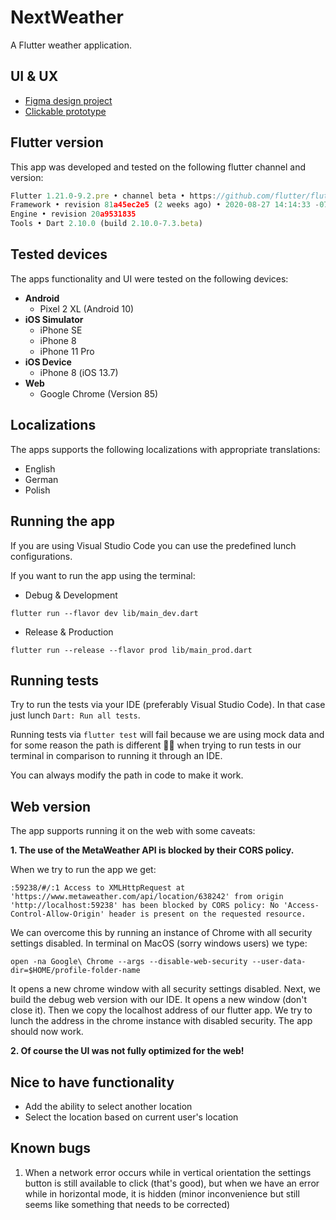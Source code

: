 # NextWeather

A Flutter weather application.

## UI & UX
- [Figma design project](https://www.figma.com/file/PdF4XmYoXR4f4v0cZvc7Z0/Weather-App?node-id=0%3A1)
- [Clickable prototype](https://www.figma.com/proto/PdF4XmYoXR4f4v0cZvc7Z0/Weather-App?node-id=2%3A1338&viewport=-99%2C328%2C0.45586439967155457&scaling=scale-down) 

## Flutter version

This app was developed and tested on the following flutter channel and version:
```javascript
Flutter 1.21.0-9.2.pre • channel beta • https://github.com/flutter/flutter.git
Framework • revision 81a45ec2e5 (2 weeks ago) • 2020-08-27 14:14:33 -0700
Engine • revision 20a9531835
Tools • Dart 2.10.0 (build 2.10.0-7.3.beta)
```

## Tested devices

The apps functionality and UI were tested on the following devices:
- **Android**
    - Pixel 2 XL (Android 10)
- **iOS Simulator**
    - iPhone SE
    - iPhone 8
    - iPhone 11 Pro
- **iOS Device**
    - iPhone 8 (iOS 13.7)
- **Web**
    - Google Chrome (Version 85)

## Localizations

The apps supports the following localizations with appropriate translations:
- English
- German
- Polish

## Running the app
If you are using Visual Studio Code you can use the predefined lunch configurations. 

If you want to run the app using the terminal:
- Debug & Development
```
flutter run --flavor dev lib/main_dev.dart
```
- Release & Production
```
flutter run --release --flavor prod lib/main_prod.dart
```
    
## Running tests
Try to run the tests via your IDE (preferably Visual Studio Code). In that case just lunch `Dart: Run all tests`. 

Running tests via `flutter test` will fail because we are using mock data and for some reason the path is different 🤷‍♂️ when trying to run tests in our terminal in comparison to running it through an IDE. 

You can always modify the path in code to make it work. 

## Web version

The app supports running it on the web with some caveats:

**1. The use of the MetaWeather API is blocked by their CORS policy.** 

When we try to run the app we get:
```
:59238/#/:1 Access to XMLHttpRequest at 'https://www.metaweather.com/api/location/638242' from origin 'http://localhost:59238' has been blocked by CORS policy: No 'Access-Control-Allow-Origin' header is present on the requested resource.
```
We can overcome this by running an instance of Chrome with all security settings disabled. In terminal on MacOS (sorry windows users) we type:
```
open -na Google\ Chrome --args --disable-web-security --user-data-dir=$HOME/profile-folder-name
```
It opens a new chrome window with all security settings disabled. Next, we build the debug web version with our IDE. It opens a new window (don't close it). Then we copy the localhost address of our flutter app. We try to lunch the address in the chrome instance with disabled security. The app should now work. 

**2. Of course the UI was not fully optimized for the web!** 

## Nice to have functionality
- Add the ability to select another location
- Select the location based on current user's location

## Known bugs
1. When a network error occurs while in vertical orientation the settings button is still available to click (that's good), but when we have an error while in horizontal mode, it is hidden (minor inconvenience but still seems like something that needs to be corrected)
